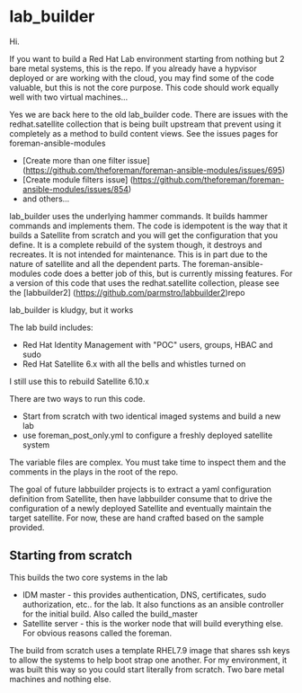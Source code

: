 # lab_builder
Hi. 

If you want to build a Red Hat Lab environment starting from nothing but 2 bare metal systems, this is the repo. If you already have a hypvisor deployed or are working with the cloud, you may find some of the code valuable, but this is not the core purpose. This code should work equally well with two virtual machines...

Yes we are back here to the old lab_builder code. There are issues with the redhat.satellite collection that is being built upstream that prevent using it completely as a method to build content views. See the issues pages for foreman-ansible-modules

- [Create more than one filter issue] (https://github.com/theforeman/foreman-ansible-modules/issues/695)
- [Create module filters issue] (https://github.com/theforeman/foreman-ansible-modules/issues/854)
- and others...

lab_builder uses the underlying hammer commands. It builds hammer commands and implements them. The code is idempotent is the way that it builds a Satellite from scratch and you will get the configuration that you define. It is a complete rebuild of the system though, it destroys and recreates. It is not intended for maintenance. This is in part due to the nature of satellite and all the dependent parts. The foreman-ansible-modules code does a better job of this, but is currently missing features. For a version of this code that uses the redhat.satellite collection, please see the [labbuilder2] (https://github.com/parmstro/labbuilder2)repo

lab_builder is kludgy, but it works

The lab build includes:
- Red Hat Identity Management with "POC" users, groups, HBAC and sudo
- Red Hat Satellite 6.x with all the bells and whistles turned on

I still use this to rebuild Satellite 6.10.x

There are two ways to run this code.
- Start from scratch with two identical imaged systems and build a new lab
- use foreman_post_only.yml to configure a freshly deployed satellite system

The variable files are complex. You must take time to inspect them and the comments in the plays in the root of the repo.

The goal of future labbuilder projects is to extract a yaml configuration definition from Satellite, then have labbuilder consume that to drive the configuration of a newly deployed Satellite and eventually maintain the target satellite. For now, these are hand crafted based on the sample provided.

## Starting from scratch
This builds the two core systems in the lab
- IDM master - this provides authentication, DNS, certificates, sudo authorization, etc.. for the lab. It also functions as an ansible controller for the initial build. Also called the build_master
- Satellite server - this is the worker node that will build everything else. For obvious reasons called the foreman.

The build from scratch uses a template RHEL7.9 image that shares ssh keys to allow the systems to help boot strap one another. For my environment, it was built this way so you could start literally from scratch. Two bare metal machines and nothing else. 




